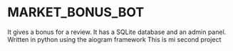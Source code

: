 # MARKET_BONUS_BOT
It gives a bonus for a review. 
It has a SQLite database and an admin panel.
Written in python using the aiogram framework
This is mi second project
